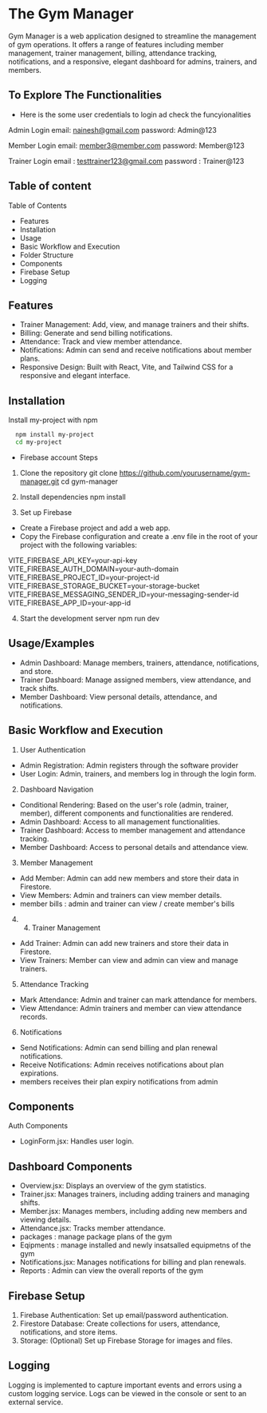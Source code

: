 
# The Gym Manager

Gym Manager is a web application designed to streamline the management of gym operations. It offers a range of features including member management, trainer management, billing, attendance tracking, notifications, and a responsive, elegant dashboard for admins, trainers, and members.

## To Explore The Functionalities

- Here is the some user credentials to login ad check the funcyionalities
  
Admin Login
email: nainesh@gmail.com
password: Admin@123

Member Login
email: member3@member.com
password: Member@123

Trainer Login
email : testtrainer123@gmail.com
password : Trainer@123






## Table of content

Table of Contents
- Features
- Installation
- Usage
- Basic Workflow and Execution
- Folder Structure
- Components
- Firebase Setup
- Logging

## Features

- Trainer Management: Add, view, and manage trainers and their shifts.
- Billing: Generate and send billing notifications.
- Attendance: Track and view member attendance.
- Notifications: Admin can send and receive notifications about member plans.
- Responsive Design: Built with React, Vite, and Tailwind CSS for a responsive and elegant interface.


## Installation

Install my-project with npm

```bash
  npm install my-project
  cd my-project
```
- Firebase account
Steps

1. Clone the repository
git clone https://github.com/yourusername/gym-manager.git
cd gym-manager

2. Install dependencies
npm install

3. Set up Firebase
- Create a Firebase project and add a web app.
- Copy the Firebase configuration and create a .env file in the root of your project with the following variables:

VITE_FIREBASE_API_KEY=your-api-key
VITE_FIREBASE_AUTH_DOMAIN=your-auth-domain
VITE_FIREBASE_PROJECT_ID=your-project-id
VITE_FIREBASE_STORAGE_BUCKET=your-storage-bucket
VITE_FIREBASE_MESSAGING_SENDER_ID=your-messaging-sender-id
VITE_FIREBASE_APP_ID=your-app-id

4. Start the development server
npm run dev


    
## Usage/Examples

- Admin Dashboard: Manage members, trainers, attendance, notifications, and store.
- Trainer Dashboard: Manage assigned members, view attendance, and track shifts.
- Member Dashboard: View personal details, attendance, and notifications.


## Basic Workflow and Execution
1. User Authentication
- Admin Registration: Admin registers through the software provider
- User Login: Admin, trainers, and members log in through the login form.

2. Dashboard Navigation
- Conditional Rendering: Based on the user's role (admin, trainer, member), different components and functionalities are rendered.
- Admin Dashboard: Access to all management functionalities.
- Trainer Dashboard: Access to member management and attendance tracking.
- Member Dashboard: Access to personal details and attendance view.

3. Member Management
- Add Member: Admin can add new members and store their data in Firestore.
- View Members: Admin and trainers can view member details.
- member bills : admin and trainer can view / create member's bills

4. 4. Trainer Management
- Add Trainer: Admin can add new trainers and store their data in Firestore.
- View Trainers: Member can view and admin can view and manage trainers.

5. Attendance Tracking
- Mark Attendance: Admin and trainer can mark attendance for members.
- View Attendance: Admin  trainers and member can view attendance records.

6. Notifications
- Send Notifications: Admin can send billing and plan renewal notifications.
- Receive Notifications: Admin receives notifications about plan expirations.
- members receives their plan expiry notifications from admin





## Components 

Auth Components
- LoginForm.jsx: Handles user login.


## Dashboard Components

- Overview.jsx: Displays an overview of the gym statistics.
- Trainer.jsx: Manages trainers, including adding trainers and managing shifts.
- Member.jsx: Manages members, including adding new members and viewing details.
- Attendance.jsx: Tracks member attendance.
- packages : manage package plans of the gym 
- Eqipments : manage installed and newly insatsalled equipmetns of the gym 
- Notifications.jsx: Manages notifications for billing and plan renewals.
- Reports : Admin can view the overall reports of the gym
## Firebase Setup

1. Firebase Authentication: Set up email/password authentication.
2. Firestore Database: Create collections for users, attendance, notifications, and store items.
3. Storage: (Optional) Set up Firebase Storage for images and files.
## Logging

Logging is implemented to capture important events and errors using a custom logging service. Logs can be viewed in the console or sent to an external service.
